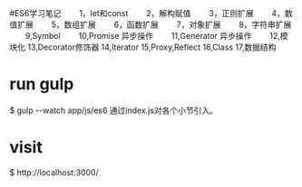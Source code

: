 #ES6学习笔记
　　1，let和const 
　　2，解构赋值
　　3，正则扩展
　　4，数值扩展
　　5，数组扩展
　　6，函数扩展
　　7，对象扩展
　　8，字符串扩展
　　9,Symbol
　　10,Promise 异步操作
　　11,Generator 异步操作
　　12,模块化
   13,Decorator修饰器
   14,Iterator
   15,Proxy,Reflect
   16,Class
   17,数据结构
# run gulp
$ gulp --watch
	app/js/es6   通过index.js对各个小节引入。

# visit
$ http://localhost:3000/
